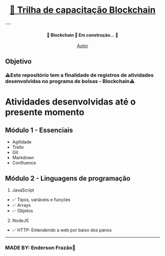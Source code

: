<h1 align="center"> 
<a href= "https://github.com/EndersonF/trilha-de-capacitacao-blockchain">🔗 Trilha de capacitação Blockchain</a>
</h1>
---
<h4 align="center"> 
	🚧  Blockchain 🚀 Em construção...  🚧
</h4>

<p align="center">
 <a href="https://github.com/EndersonF" target="_blank"> Autor</a>
</p>

## Objetivo

### **⚠️Este repositório tem a finalidade de registros de atividades desenvolvidas no programa de bolsas - Blockchain⚠️**

# Atividades desenvolvidas até o presente momento

## Módulo 1 - Essenciais

- Agilidade
- Trello
- Git
- Markdown
- Confluence

## Módulo 2 - Linguagens de programação

1. JavaScript
- ✅ Tipos, variáveis e funções
- ✅ Arrays
- ✅ Objetos

2. NodeJS
- ✅ HTTP: Entendendo a web por baixo dos panos

---

### MADE BY: **Enderson Frazão🤟**
